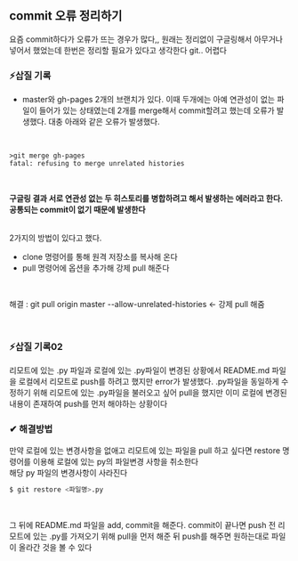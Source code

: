 
## commit 오류 정리하기
요즘 commit하다가 오류가 뜨는 경우가 많다,, 원래는 정리없이 구글링해서 아무거나 넣어서 했었는데 
한번은 정리할 필요가 있다고 생각한다 git.. 어렵다   

### ⚡삽질 기록    

- master와 gh-pages 2개의 브랜치가 있다. 이때 두개에는 아예 연관성이 없는 파일이 들어가 있는 상태였는데
2개를 merge해서 commit할려고 했는데 오류가 발생했다. 대충 아래와 같은 오류가 발생했다. 
<br>

```
>git merge gh-pages
fatal: refusing to merge unrelated histories
```
<br>

__구글링 결과 서로 연관성 없는 두 히스토리를 병합하려고 해서 발생하는
에러라고 한다. 공통되는 commit이 없기 때문에 발생한다__    
<br>

2가지의 방법이 있다고 했다.     
- clone 명령어를 통해 원격 저장소를 복사해 온다    
- pull 명령어에 옵션을 추가해 강제 pull 해준다    
<br>

해결 :  git pull origin master --allow-unrelated-histories  <- 강제 pull 해줌 

<br>

### ⚡삽질 기록02       

리모트에 있는 .py 파일과 로컬에 있는 .py파일이 변경된 상황에서 README.md 파일을 로컬에서 리모트로 push를 하려고 했지만 error가 발생했다. .py파일을 동일하게 수정하기 위해 리모트에 있는 .py파일을 불러오고 싶어 pull을 했지만 이미 로컬에 변경된 내용이 존재하여 push를 먼저 해야하는 상황이다
<br>

### ✔ 해결방법
만약 로컬에 있는 변경사항을 없애고 리모트에 있는 파일을 pull 하고 싶다면 restore 명령어를 이용해 로컬에 있는 py의 파일변경 사항을 취소한다    
해당 py 파일의 변경사항이 사라진다     

```bash
$ git restore <파일명>.py
```
<br>

그 뒤에 README.md 파일을 add, commit을 해준다. commit이 끝나면 push 전 리모트에 있는 .py를 가져오기 위해 pull을 먼저 해준 뒤 push를 해주면 원하는대로 파일이 올라간 것을 볼 수 있다
